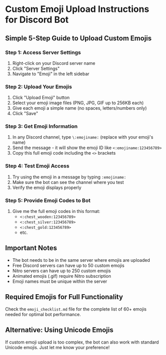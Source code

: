 # Custom Emoji Upload Instructions for Discord Bot

## Simple 5-Step Guide to Upload Custom Emojis

### Step 1: Access Server Settings
1. Right-click on your Discord server name
2. Click "Server Settings"
3. Navigate to "Emoji" in the left sidebar

### Step 2: Upload Your Emojis
1. Click "Upload Emoji" button
2. Select your emoji image files (PNG, JPG, GIF up to 256KB each)
3. Give each emoji a simple name (no spaces, letters/numbers only)
4. Click "Save"

### Step 3: Get Emoji Information
1. In any Discord channel, type `\:emojiname:` (replace with your emoji's name)
2. Send the message - it will show the emoji ID like `<:emojiname:123456789>`
3. Copy this full emoji code including the `<>` brackets

### Step 4: Test Emoji Access
1. Try using the emoji in a message by typing `:emojiname:`
2. Make sure the bot can see the channel where you test
3. Verify the emoji displays properly

### Step 5: Provide Emoji Codes to Bot
1. Give me the full emoji codes in this format:
   - `<:chest_wooden:123456789>`
   - `<:chest_silver:123456789>`
   - `<:chest_gold:123456789>`
   - etc.

## Important Notes
- The bot needs to be in the same server where emojis are uploaded
- Free Discord servers can have up to 50 custom emojis
- Nitro servers can have up to 250 custom emojis
- Animated emojis (.gif) require Nitro subscription
- Emoji names must be unique within the server

## Required Emojis for Full Functionality
Check the `emoji_checklist.md` file for the complete list of 60+ emojis needed for optimal bot performance.

## Alternative: Using Unicode Emojis
If custom emoji upload is too complex, the bot can also work with standard Unicode emojis. Just let me know your preference!
